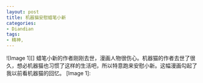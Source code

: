 ```yaml
---
layout: post
title: 机器猫安慰蜡笔小新
categories:
- Diandian
tags:
- 精神, 
---
```

!\[Image 1\]\[\] 蜡笔小新的作者刚刚去世，漫画人物很伤心。机器猫的作者去世了很久，想必机器猫也习惯了这样的生活吧，所以特意跑来安慰小新。这幅漫画勾起了我以前看机器猫的回忆。 \[Image 1\]: